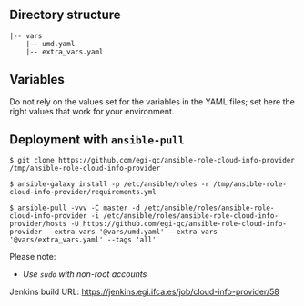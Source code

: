 ## Directory structure

    |-- vars
        |-- umd.yaml
        |-- extra_vars.yaml

## Variables

Do not rely on the values set for the variables in the YAML files; set here 
the right values that work for your environment.

## Deployment with `ansible-pull`

    $ git clone https://github.com/egi-qc/ansible-role-cloud-info-provider /tmp/ansible-role-cloud-info-provider

    $ ansible-galaxy install -p /etc/ansible/roles -r /tmp/ansible-role-cloud-info-provider/requirements.yml

    $ ansible-pull -vvv -C master -d /etc/ansible/roles/ansible-role-cloud-info-provider -i /etc/ansible/roles/ansible-role-cloud-info-provider/hosts -U https://github.com/egi-qc/ansible-role-cloud-info-provider --extra-vars '@vars/umd.yaml' --extra-vars '@vars/extra_vars.yaml' --tags 'all'

Please note:
  - _Use `sudo` with non-root accounts_

Jenkins build URL: https://jenkins.egi.ifca.es/job/cloud-info-provider/58
